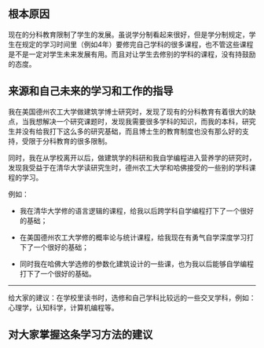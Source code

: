 ## 根本原因

现在的分科教育限制了学生的发展。虽说学分制看起来很好，但是学分制规定，学生在规定的学习时间里（例如4年）要修完自己学科的很多课程，也不管这些课程是不是一定对学生未来发展有用。而且对让学生去修别的学科的课程，没有持鼓励的态度。

## 来源和自己未来的学习和工作的指导

我在美国德州农工大学做建筑学博士研究时，发现了现有的分科教育有着很大的缺点，当我想解决一个研究课题时，发现我需要很多学科的知识，而我的本科，研究生并没有给我打下这么多的研究基础，而且博士生的教育制度也没有那么好的支持，受限于分科教育的很多限制。

同时，我在从学校离开以后，做建筑学的科研和我自学编程进入营养学的研究时，发现我受益于在清华大学读研究生时，德州农工大学和哈佛接受的一些别的学科课程的学习。

例如：

- 我在清华大学修的语言逻辑的课程，给我以后跨学科自学编程打下了一个很好的基础；

- 在美国德州农工大学修的概率论与统计课程，给我现在有勇气自学深度学习打下了一个很好的基础；

- 同时我在哈佛大学选修的参数化建筑设计的一些课，也为我以后能够自学编程打下了一个很好的基础。

-----------

给大家的建议：在学校里读书时，选修和自己学科比较远的一些交叉学科，例如：心理学，认知科学，计算机编程等。


## 对大家掌握这条学习方法的建议


